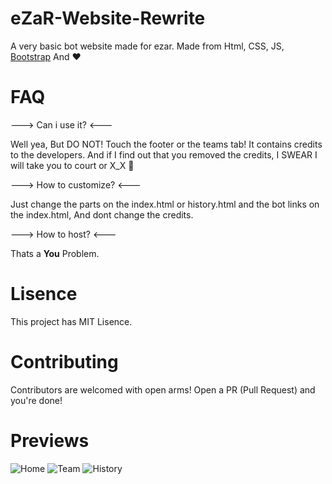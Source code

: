 # eZaR-Website-Rewrite

A very basic bot website made for ezar. Made from Html, CSS, JS, [Bootstrap](https://getbootstrap.com/) And ❤

# FAQ

---> Can i use it? <---

Well yea, But DO NOT! Touch the footer or the teams tab! It contains credits to the developers. And if I find out that you removed the credits, I SWEAR I will take you to court or X_X 🔪


---> How to customize? <---

Just change the parts on the index.html or history.html and the bot links on the index.html, And dont change the credits.

---> How to host? <---

Thats a **You** Problem.

# Lisence

This project has MIT Lisence.

# Contributing

Contributors are welcomed with open arms! Open a PR (Pull Request) and you're done!

# Previews
![Home](https://capy-cdn.xyz/ZM9Emvfs.png)
![Team](https://capy-cdn.xyz/KN7sL3S8.png)
![History](https://capy-cdn.xyz/2v9DRLO8.png)
